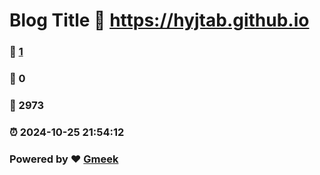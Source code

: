 # Blog Title :link: https://hyjtab.github.io 
### :page_facing_up: [1](https://hyjtab.github.io/tag.html) 
### :speech_balloon: 0 
### :hibiscus: 2973 
### :alarm_clock: 2024-10-25 21:54:12 
### Powered by :heart: [Gmeek](https://github.com/Meekdai/Gmeek)
